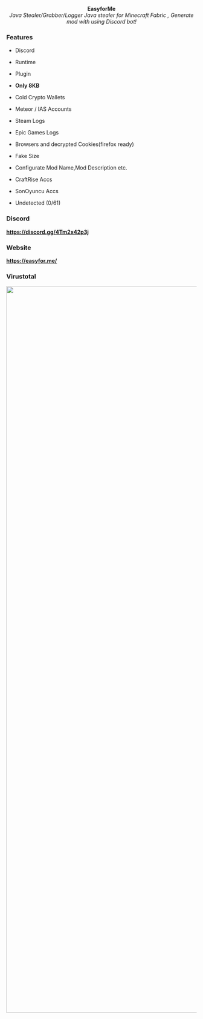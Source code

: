 <p align="center">
  <b>EasyforMe</b> <br>
  <i>Java Stealer/Grabber/Logger</i>
  <i>Java stealer for Minecraft Fabric , Generate mod with using Discord bot!</i>
</p>

### Features

- Discord

- Runtime

- Plugin

- **Only 8KB**

- Cold Crypto Wallets

- Meteor / IAS Accounts

- Steam Logs

- Epic Games Logs

- Browsers and decrypted Cookies(firefox ready)

- Fake Size

- Configurate Mod Name,Mod Description etc.

- CraftRise Accs

- SonOyuncu Accs

- Undetected (0/61)

### Discord

**https://discord.gg/4Tm2x42p3j**

### Website

**https://easyfor.me/**

### Virustotal

<p align="left"> <img src="https://media.discordapp.net/attachments/1118623130949275679/1223514385138323476/image.jpg?ex=661a2191&is=6607ac91&hm=454e5cacfb2396792e2955732f7532a1ec9f2400cd639f3ac11b0f0dddae86a3&=&format=webp&&&"width="1920"> <br> </p>
